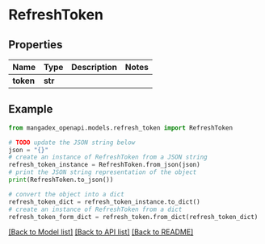 # RefreshToken


## Properties

Name | Type | Description | Notes
------------ | ------------- | ------------- | -------------
**token** | **str** |  | 

## Example

```python
from mangadex_openapi.models.refresh_token import RefreshToken

# TODO update the JSON string below
json = "{}"
# create an instance of RefreshToken from a JSON string
refresh_token_instance = RefreshToken.from_json(json)
# print the JSON string representation of the object
print(RefreshToken.to_json())

# convert the object into a dict
refresh_token_dict = refresh_token_instance.to_dict()
# create an instance of RefreshToken from a dict
refresh_token_form_dict = refresh_token.from_dict(refresh_token_dict)
```
[[Back to Model list]](../README.md#documentation-for-models) [[Back to API list]](../README.md#documentation-for-api-endpoints) [[Back to README]](../README.md)


